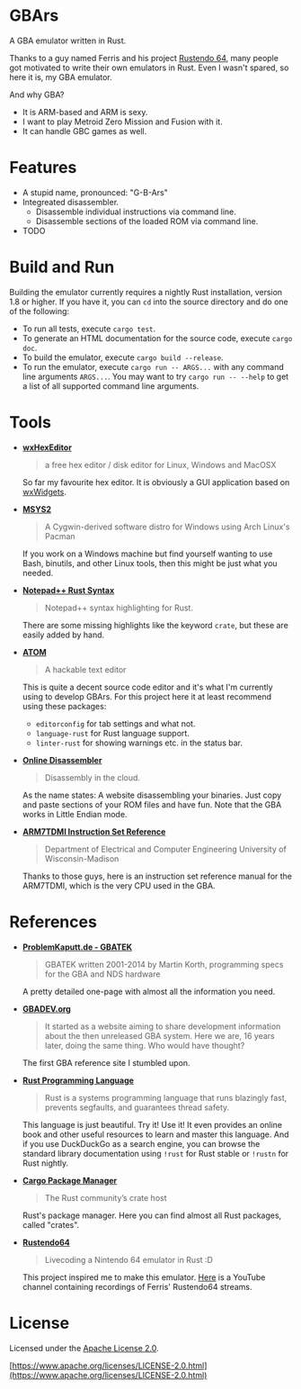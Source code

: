 # GBArs

A GBA emulator written in Rust.

Thanks to a guy named Ferris and his project [Rustendo 64](https://github.com/yupferris/rustendo64), many people got motivated to write their own emulators in Rust. Even I wasn't spared, so here it is, my GBA emulator.

And why GBA?

- It is ARM-based and ARM is sexy.
- I want to play Metroid Zero Mission and Fusion with it.
- It can handle GBC games as well.

# Features

- A stupid name, pronounced: "G-B-Ars"
- Integreated disassembler.
	- Disassemble individual instructions via command line.
	- Disassemble sections of the loaded ROM via command line.
- TODO

# Build and Run

Building the emulator currently requires a nightly Rust installation, version 1.8 or higher. If you have it, you can `cd` into the source directory and do one of the following:

- To run all tests, execute `cargo test`.
- To generate an HTML documentation for the source code, execute `cargo doc`.
- To build the emulator, execute `cargo build --release`.
- To run the emulator, execute `cargo run -- ARGS...` with any command line arguments `ARGS...`. You may want to try `cargo run -- --help` to get a list of all supported command line arguments.

# Tools
- **[wxHexEditor](http://www.wxhexeditor.org/)**

	> a free hex editor / disk editor for Linux, Windows and MacOSX

	So far my favourite hex editor. It is obviously a GUI application based on [wxWidgets](http://www.wxwidgets.org/).
- **[MSYS2](https://sourceforge.net/p/msys2/wiki/MSYS2%20installation/)**

	> A Cygwin-derived software distro for Windows using Arch Linux's Pacman

	If you work on a Windows machine but find yourself wanting to use Bash, binutils, and other Linux tools, then this might be just what you needed.
- **[Notepad++ Rust Syntax](https://github.com/pfalabella/Rust-notepadplusplus)**

	> Notepad++ syntax highlighting for Rust.

	There are some missing highlights like the keyword `crate`, but these are easily added by hand.

- **[ATOM](https://atom.io/)**

    > A hackable text editor

    This is quite a decent source code editor and it's what I'm currently using to develop GBArs. For this project here it at least recommend using these packages:

    - `editorconfig` for tab settings and what not.
    - `language-rust` for Rust language support.
    - `linter-rust` for showing warnings etc. in the status bar.
- **[Online Disassembler](https://onlinedisassembler.com/odaweb/)**

	> Disassembly in the cloud.

	As the name states: A website disassembling your binaries. Just copy and paste sections of your ROM files and have fun. Note that the GBA works in Little Endian mode.

- **[ARM7TDMI Instruction Set Reference](http://morrow.ece.wisc.edu/ECE353/arm7tdmi_instruction_set_reference.pdf)**

	> Department of Electrical and Computer Engineering University of Wisconsin-Madison

	Thanks to those guys, here is an instruction set reference manual for the ARM7TDMI, which is the very CPU used in the GBA.


# References
- **[ProblemKaputt.de - GBATEK](http://problemkaputt.de/gbatek.htm)**

	> GBATEK written 2001-2014 by Martin Korth, programming specs for the GBA and NDS hardware

	A pretty detailed one-page with almost all the information you need.
- **[GBADEV.org](http://www.gbadev.org/docs.php)**

	> It started as a website aiming to share development information about the then unreleased GBA system. Here we are, 16 years later, doing the same thing. Who would have thought?

	The first GBA reference site I stumbled upon.
- **[Rust Programming Language](https://www.rust-lang.org/)**

	> Rust is a systems programming language that runs blazingly fast, prevents segfaults, and guarantees thread safety.

	This language is just beautiful. Try it! Use it! It even provides an online book and other useful resources to learn and master this language. And if you use DuckDuckGo as a search engine, you can browse the standard library documentation using `!rust` for Rust stable or `!rustn` for Rust nightly.
- **[Cargo Package Manager](https://crates.io/)**

	> The Rust community’s crate host

	Rust's package manager. Here you can find almost all Rust packages, called "crates".
- **[Rustendo64](https://github.com/yupferris/rustendo64)**

	> Livecoding a Nintendo 64 emulator in Rust :D

	This project inspired me to make this emulator. [Here](https://www.youtube.com/channel/UC4mpLlHn0FOekNg05yCnkzQ/videos) is a YouTube channel containing recordings of Ferris' Rustendo64 streams.

# License

Licensed under the [Apache License 2.0](./LICENSE-APACHE.md).

[https://www.apache.org/licenses/LICENSE-2.0.html](https://www.apache.org/licenses/LICENSE-2.0.html)
